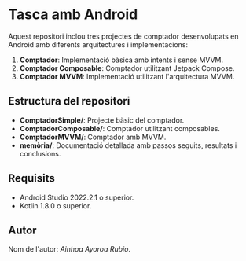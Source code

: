 # Tasca amb Android

Aquest repositori inclou tres projectes de comptador desenvolupats en Android amb diferents arquitectures i implementacions:

1. **Comptador**: Implementació bàsica amb intents i sense MVVM.
2. **Comptador Composable**: Comptador utilitzant Jetpack Compose.
3. **Comptador MVVM**: Implementació utilitzant l'arquitectura MVVM.

## Estructura del repositori

- **ComptadorSimple/**: Projecte bàsic del comptador.
- **ComptadorComposable/**: Comptador utilitzant composables.
- **ComptadorMVVM/**: Comptador amb MVVM.
- **memòria/**: Documentació detallada amb passos seguits, resultats i conclusions.

## Requisits

- Android Studio 2022.2.1 o superior.
- Kotlin 1.8.0 o superior.

## Autor

Nom de l'autor: *Ainhoa Ayoroa Rubio*.
